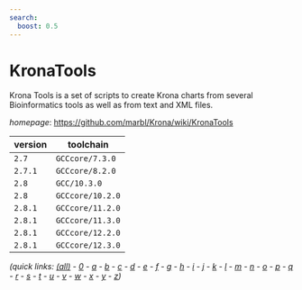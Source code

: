 ```yaml
---
search:
  boost: 0.5
---
```

# KronaTools

Krona Tools is a set of scripts to create Krona charts from  several Bioinformatics tools as well as from text and XML files.

*homepage*: <https://github.com/marbl/Krona/wiki/KronaTools>

version | toolchain
--------|----------
``2.7`` | ``GCCcore/7.3.0``
``2.7.1`` | ``GCCcore/8.2.0``
``2.8`` | ``GCC/10.3.0``
``2.8`` | ``GCCcore/10.2.0``
``2.8.1`` | ``GCCcore/11.2.0``
``2.8.1`` | ``GCCcore/11.3.0``
``2.8.1`` | ``GCCcore/12.2.0``
``2.8.1`` | ``GCCcore/12.3.0``


*(quick links: [(all)](../index.md) - [0](../0/index.md) - [a](../a/index.md) - [b](../b/index.md) - [c](../c/index.md) - [d](../d/index.md) - [e](../e/index.md) - [f](../f/index.md) - [g](../g/index.md) - [h](../h/index.md) - [i](../i/index.md) - [j](../j/index.md) - [k](../k/index.md) - [l](../l/index.md) - [m](../m/index.md) - [n](../n/index.md) - [o](../o/index.md) - [p](../p/index.md) - [q](../q/index.md) - [r](../r/index.md) - [s](../s/index.md) - [t](../t/index.md) - [u](../u/index.md) - [v](../v/index.md) - [w](../w/index.md) - [x](../x/index.md) - [y](../y/index.md) - [z](../z/index.md))*

